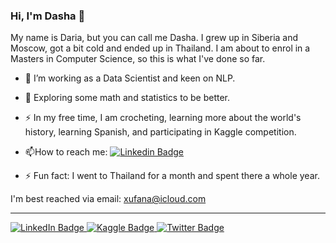 ### Hi, I'm Dasha 👋

My name is Daria, but you can call me Dasha. I grew up in Siberia and Moscow, got a bit cold and ended up in Thailand. I am about to enrol in a Masters in Computer Science, so this is what I've done so far.

- :telescope: I’m working as a Data Scientist and keen on NLP.

- :seedling: Exploring some math and statistics to be better.

- :zap: In my free time, I am crocheting, learning more about the world's history, learning Spanish, and participating in Kaggle competition.

- :mailbox:How to reach me: [![Linkedin Badge](https://img.shields.io/badge/-xufana-blue?style=flat&logo=Linkedin&logoColor=white)](https://www.linkedin.com/in/daria-andreeva-ba5a1a1a5/)

- ⚡ Fun fact: I went to Thailand for a month and spent there a whole year.

I'm best reached via email: <xufana@icloud.com>

---

<div id="badges">
  <a href="https://www.linkedin.com/in/daria-andreeva-ba5a1a1a5/">
    <img src="https://img.shields.io/badge/LinkedIn-blue?style=for-the-badge&logo=linkedin&logoColor=white" alt="LinkedIn Badge"/>
  </a>
  <a href="https://www.kaggle.com/xufana">
    <img src="https://img.shields.io/badge/Kaggle-blue?style=for-the-badge&logo=Kaggle&logoColor=white" alt="Kaggle Badge"/>
  </a>
  <a href="https://twitter.com/wutwiy">
    <img src="https://img.shields.io/badge/Twitter-blue?style=for-the-badge&logo=twitter&logoColor=white" alt="Twitter Badge"/>
  </a>
</div>
<div id="badges">
<img src="https://komarev.com/ghpvc/?username=xufana&style=flat-square&color=blue" alt=""/>
</div>
